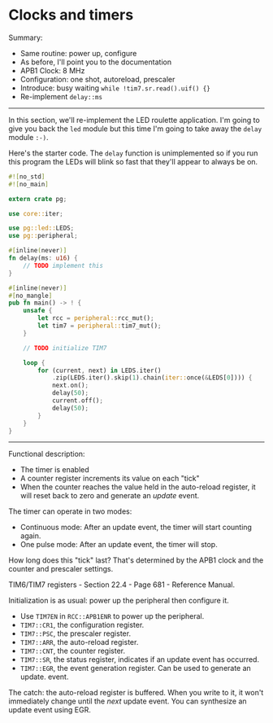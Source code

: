 # Clocks and timers

Summary:

- Same routine: power up, configure
- As before, I'll point you to the documentation
- APB1 Clock: 8 MHz
- Configuration: one shot, autoreload, prescaler
- Introduce: busy waiting `while !tim7.sr.read().uif() {}`
- Re-implement `delay::ms`

---

In this section, we'll re-implement the LED roulette application. I'm going to
give you back the `led` module but this time I'm going to take away the `delay`
module `:-)`.

Here's the starter code. The `delay` function is unimplemented so if you run
this program the LEDs will blink so fast that they'll appear to always be on.

``` rust
#![no_std]
#![no_main]

extern crate pg;

use core::iter;

use pg::led::LEDS;
use pg::peripheral;

#[inline(never)]
fn delay(ms: u16) {
    // TODO implement this
}

#[inline(never)]
#[no_mangle]
pub fn main() -> ! {
    unsafe {
        let rcc = peripheral::rcc_mut();
        let tim7 = peripheral::tim7_mut();
    }

    // TODO initialize TIM7

    loop {
        for (current, next) in LEDS.iter()
            .zip(LEDS.iter().skip(1).chain(iter::once(&LEDS[0]))) {
            next.on();
            delay(50);
            current.off();
            delay(50);
        }
    }
}
```

---

Functional description:

- The timer is enabled
- A counter register increments its value on each "tick"
- When the counter reaches the value held in the auto-reload register, it will
  reset back to zero and generate an *update* event.

The timer can operate in two modes:

- Continuous mode: After an update event, the timer will start counting again.
- One pulse mode: After an update event, the timer will stop.

How long does this "tick" last? That's determined by the APB1 clock and the counter and prescaler settings.

TIM6/TIM7 registers - Section 22.4 - Page 681 - Reference Manual.

Initialization is as usual: power up the peripheral then configure it.

- Use `TIM7EN` in `RCC::APB1ENR` to power up the peripheral.
- `TIM7::CR1`, the configuration register.
- `TIM7::PSC`, the prescaler register.
- `TIM7::ARR`, the auto-reload register.
- `TIM7::CNT`, the counter register.
- `TIM7::SR`, the status register, indicates if an update event has occurred.
- `TIM7::EGR`, the event generation register. Can be used to generate an update.
  event.

The catch: the auto-reload register is buffered. When you write to it, it won't
immediately change until the *next* update event. You can synthesize an update
event using EGR.
